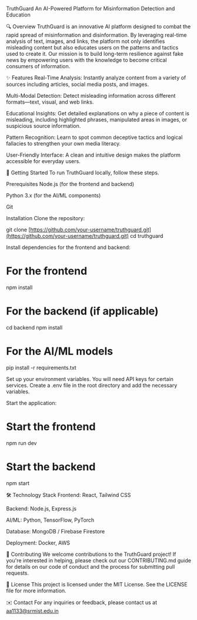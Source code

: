TruthGuard
An AI-Powered Platform for Misinformation Detection and Education

🔍 Overview
TruthGuard is an innovative AI platform designed to combat the rapid spread of misinformation and disinformation. By leveraging real-time analysis of text, images, and links, the platform not only identifies misleading content but also educates users on the patterns and tactics used to create it. Our mission is to build long-term resilience against fake news by empowering users with the knowledge to become critical consumers of information.

✨ Features
Real-Time Analysis: Instantly analyze content from a variety of sources including articles, social media posts, and images.

Multi-Modal Detection: Detect misleading information across different formats—text, visual, and web links.

Educational Insights: Get detailed explanations on why a piece of content is misleading, including highlighted phrases, manipulated areas in images, or suspicious source information.

Pattern Recognition: Learn to spot common deceptive tactics and logical fallacies to strengthen your own media literacy.

User-Friendly Interface: A clean and intuitive design makes the platform accessible for everyday users.

🚀 Getting Started
To run TruthGuard locally, follow these steps.

Prerequisites
Node.js (for the frontend and backend)

Python 3.x (for the AI/ML components)

Git

Installation
Clone the repository:

git clone [https://github.com/your-username/truthguard.git](https://github.com/your-username/truthguard.git)
cd truthguard

Install dependencies for the frontend and backend:

# For the frontend
npm install

# For the backend (if applicable)
cd backend
npm install

# For the AI/ML models
pip install -r requirements.txt

Set up your environment variables. You will need API keys for certain services. Create a .env file in the root directory and add the necessary variables.

Start the application:

# Start the frontend
npm run dev

# Start the backend
npm start

🛠️ Technology Stack
Frontend: React, Tailwind CSS

Backend: Node.js, Express.js

AI/ML: Python, TensorFlow, PyTorch

Database: MongoDB / Firebase Firestore

Deployment: Docker, AWS

🤝 Contributing
We welcome contributions to the TruthGuard project! If you're interested in helping, please check out our CONTRIBUTING.md guide for details on our code of conduct and the process for submitting pull requests.

📝 License
This project is licensed under the MIT License. See the LICENSE file for more information.

✉️ Contact
For any inquiries or feedback, please contact us at aa1133@srmist.edu.in
